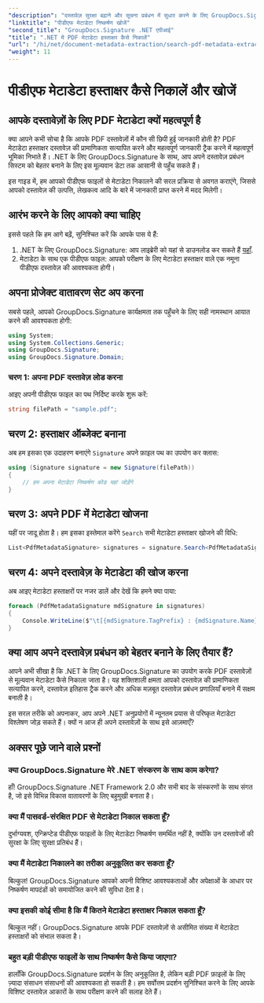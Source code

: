 ```yaml
---
"description": "दस्तावेज़ सुरक्षा बढ़ाने और सूचना प्रबंधन में सुधार करने के लिए GroupDocs.Signature for .NET का उपयोग करके आसानी से PDF मेटाडेटा हस्ताक्षर निकालने का तरीका जानें।"
"linktitle": "पीडीएफ मेटाडेटा निष्कर्षण खोजें"
"second_title": "GroupDocs.Signature .NET एपीआई"
"title": ".NET में PDF मेटाडेटा हस्ताक्षर कैसे निकालें"
"url": "/hi/net/document-metadata-extraction/search-pdf-metadata-extraction/"
"weight": 11
---
```


# पीडीएफ मेटाडेटा हस्ताक्षर कैसे निकालें और खोजें

## आपके दस्तावेज़ों के लिए PDF मेटाडेटा क्यों महत्वपूर्ण है

क्या आपने कभी सोचा है कि आपके PDF दस्तावेज़ों में कौन सी छिपी हुई जानकारी होती है? PDF मेटाडेटा हस्ताक्षर दस्तावेज़ की प्रामाणिकता सत्यापित करने और महत्वपूर्ण जानकारी ट्रैक करने में महत्वपूर्ण भूमिका निभाते हैं। .NET के लिए GroupDocs.Signature के साथ, आप अपने दस्तावेज़ प्रबंधन सिस्टम को बेहतर बनाने के लिए इस मूल्यवान डेटा तक आसानी से पहुँच सकते हैं।

इस गाइड में, हम आपको पीडीएफ फाइलों से मेटाडेटा निकालने की सरल प्रक्रिया से अवगत कराएंगे, जिससे आपको दस्तावेज़ की उत्पत्ति, लेखकत्व आदि के बारे में जानकारी प्राप्त करने में मदद मिलेगी।

## आरंभ करने के लिए आपको क्या चाहिए

इससे पहले कि हम आगे बढ़ें, सुनिश्चित करें कि आपके पास ये हैं:

1. .NET के लिए GroupDocs.Signature: आप लाइब्रेरी को यहां से डाउनलोड कर सकते हैं [यहाँ](https://releases.groupdocs.com/signature/net/).
2. मेटाडेटा के साथ एक पीडीएफ फाइल: आपको परीक्षण के लिए मेटाडेटा हस्ताक्षर वाले एक नमूना पीडीएफ दस्तावेज़ की आवश्यकता होगी।

## अपना प्रोजेक्ट वातावरण सेट अप करना

सबसे पहले, आपको GroupDocs.Signature कार्यक्षमता तक पहुँचने के लिए सही नामस्थान आयात करने की आवश्यकता होगी:

```csharp
using System;
using System.Collections.Generic;
using GroupDocs.Signature;
using GroupDocs.Signature.Domain;
```

### चरण 1: अपना PDF दस्तावेज़ लोड करना

आइए अपनी पीडीएफ फाइल का पथ निर्दिष्ट करके शुरू करें:

```csharp
string filePath = "sample.pdf";
```

## चरण 2: हस्ताक्षर ऑब्जेक्ट बनाना

अब हम इसका एक उदाहरण बनाएंगे `Signature` अपने फ़ाइल पथ का उपयोग कर क्लास:

```csharp
using (Signature signature = new Signature(filePath))
{
    // हम अपना मेटाडेटा निष्कर्षण कोड यहां जोड़ेंगे
}
```

## चरण 3: अपने PDF में मेटाडेटा खोजना

यहीं पर जादू होता है। हम इसका इस्तेमाल करेंगे `Search` सभी मेटाडेटा हस्ताक्षर खोजने की विधि:

```csharp
List<PdfMetadataSignature> signatures = signature.Search<PdfMetadataSignature>(SignatureType.Metadata);
```

## चरण 4: अपने दस्तावेज़ के मेटाडेटा की खोज करना

अब आइए मेटाडेटा हस्ताक्षरों पर नजर डालें और देखें कि हमने क्या पाया:

```csharp
foreach (PdfMetadataSignature mdSignature in signatures)
{
    Console.WriteLine($"\t[{mdSignature.TagPrefix} : {mdSignature.Name}] = {mdSignature.Value} ({mdSignature.Type})");
}
```

## क्या आप अपने दस्तावेज़ प्रबंधन को बेहतर बनाने के लिए तैयार हैं?

आपने अभी सीखा है कि .NET के लिए GroupDocs.Signature का उपयोग करके PDF दस्तावेज़ों से मूल्यवान मेटाडेटा कैसे निकाला जाता है। यह शक्तिशाली क्षमता आपको दस्तावेज़ की प्रामाणिकता सत्यापित करने, दस्तावेज़ इतिहास ट्रैक करने और अधिक मज़बूत दस्तावेज़ प्रबंधन प्रणालियाँ बनाने में सक्षम बनाती है।

इस सरल तरीके को अपनाकर, आप अपने .NET अनुप्रयोगों में न्यूनतम प्रयास से परिष्कृत मेटाडेटा विश्लेषण जोड़ सकते हैं। क्यों न आज ही अपने दस्तावेज़ों के साथ इसे आज़माएँ?

## अक्सर पूछे जाने वाले प्रश्नों

### क्या GroupDocs.Signature मेरे .NET संस्करण के साथ काम करेगा?

हाँ! GroupDocs.Signature .NET Framework 2.0 और सभी बाद के संस्करणों के साथ संगत है, जो इसे विभिन्न विकास वातावरणों के लिए बहुमुखी बनाता है।

### क्या मैं पासवर्ड-संरक्षित PDF से मेटाडेटा निकाल सकता हूँ?

दुर्भाग्यवश, एन्क्रिप्टेड पीडीएफ फाइलों के लिए मेटाडेटा निष्कर्षण समर्थित नहीं है, क्योंकि उन दस्तावेजों की सुरक्षा के लिए सुरक्षा प्रतिबंध हैं।

### क्या मैं मेटाडेटा निकालने का तरीका अनुकूलित कर सकता हूँ?

बिल्कुल! GroupDocs.Signature आपको अपनी विशिष्ट आवश्यकताओं और अपेक्षाओं के आधार पर निष्कर्षण मापदंडों को समायोजित करने की सुविधा देता है।

### क्या इसकी कोई सीमा है कि मैं कितने मेटाडेटा हस्ताक्षर निकाल सकता हूँ?

बिल्कुल नहीं। GroupDocs.Signature आपके PDF दस्तावेज़ों से असीमित संख्या में मेटाडेटा हस्ताक्षरों को संभाल सकता है।

### बहुत बड़ी पीडीएफ फाइलों के साथ निष्कर्षण कैसे किया जाएगा?

हालाँकि GroupDocs.Signature प्रदर्शन के लिए अनुकूलित है, लेकिन बड़ी PDF फ़ाइलों के लिए ज़्यादा संसाधन संसाधनों की आवश्यकता हो सकती है। हम सर्वोत्तम प्रदर्शन सुनिश्चित करने के लिए आपके विशिष्ट दस्तावेज़ आकारों के साथ परीक्षण करने की सलाह देते हैं।